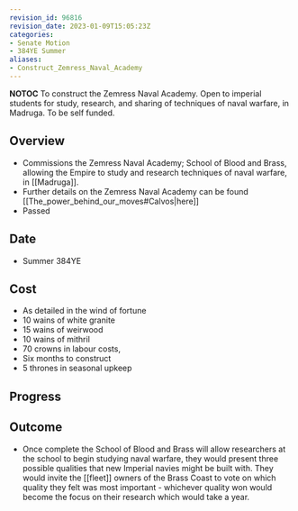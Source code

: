 ```yaml
---
revision_id: 96816
revision_date: 2023-01-09T15:05:23Z
categories:
- Senate Motion
- 384YE Summer
aliases:
- Construct_Zemress_Naval_Academy
---
```



__NOTOC__
To construct the Zemress Naval Academy. Open to imperial students for study, research, and sharing of techniques of naval warfare, in Madruga. To be self funded.

## Overview
* Commissions the Zemress Naval Academy; School of Blood and Brass, allowing the Empire to study and research techniques of naval warfare, in [[Madruga]].
* Further details on the Zemress Naval Academy can be found [[The_power_behind_our_moves#Calvos|here]]
* Passed

## Date
* Summer 384YE
## Cost
* As detailed in the wind of fortune
* 10 wains of white granite
* 15 wains of weirwood
* 10 wains of mithril
* 70 crowns in labour costs, 
* Six months to construct
* 5 thrones in seasonal upkeep
## Progress

## Outcome
* Once complete the School of Blood and Brass will allow researchers at the school to begin studying naval warfare, they would present three possible qualities that new Imperial navies might be built with. They would invite the [[fleet]] owners of the Brass Coast to vote on which quality they felt was most important - whichever quality won would become the focus on their research which would take a year.